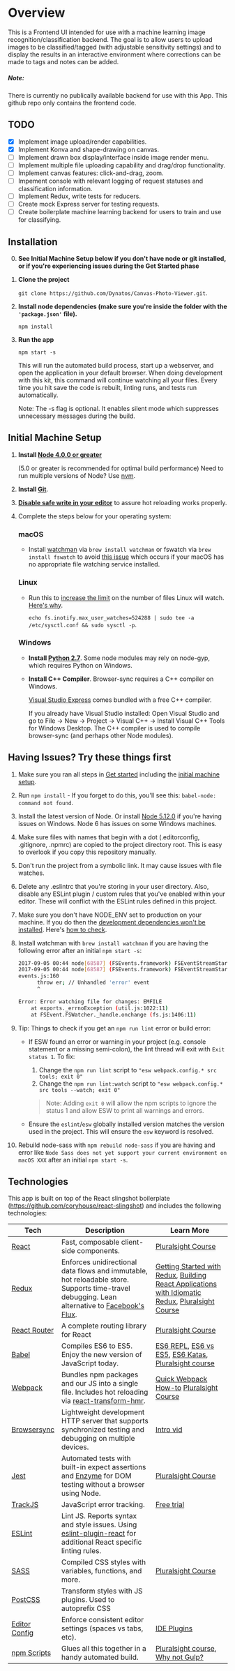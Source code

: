 # Overview

This is a Frontend UI intended for use with a machine learning image recognition/classification backend. The goal is to allow users to upload images to be classified/tagged (with adjustable sensitivity settings) and to display the results in an interactive environment where corrections can be made to tags and notes can be added. 

##### Note:
There is currently no publically available backend for use with this App. This github repo only contains the frontend code.

## TODO

- [x] Implement image upload/render capabilities.
- [x] Implement Konva and shape-drawing on canvas.
- [ ] Implement drawn box display/interface inside image render menu.
- [ ] Implement multiple file uploading capability and drag/drop functionality.
- [ ] Implement canvas features: click-and-drag, zoom.
- [ ] Impement console with relevant logging of request statuses and classification information.
- [ ] Implement Redux, write tests for reducers.
- [ ] Create mock Express server for testing requests.
- [ ] Create boilerplate machine learning backend for users to train and use for classifying.

## Installation

0. **See Initial Machine Setup below if you don't have node or git installed, or if you're experiencing issues during the Get Started phase**

1.  **Clone the project**

    `git clone https://github.com/Dynatos/Canvas-Photo-Viewer.git`.

2. **Install node dependencies (make sure you're inside the folder with the `'package.json'` file).**

    `npm install`

3. **Run the app**

    `npm start -s`

    This will run the automated build process, start up a webserver, and open the application in your default browser. When doing development with this kit, this command will continue watching all your files. Every time you hit save the code is rebuilt, linting runs, and tests run automatically. 
    
    Note: The -s flag is optional. It enables silent mode which suppresses unnecessary messages during the build.


## Initial Machine Setup

1. **Install [Node 4.0.0 or greater](https://nodejs.org)**

    (5.0 or greater is recommended for optimal build performance)
    Need to run multiple versions of Node? Use [nvm](https://github.com/creationix/nvm).

2. **Install [Git](https://git-scm.com/downloads)**.

3. **[Disable safe write in your editor](https://webpack.js.org/guides/development/#adjusting-your-text-editor)** to assure hot reloading works properly.

4. Complete the steps below for your operating system:

    ### macOS

    * Install [watchman](https://facebook.github.io/watchman/) via `brew install watchman` or fswatch via `brew install fswatch` to avoid [this issue](https://github.com/facebook/create-react-app/issues/871) which occurs if your macOS has no appropriate file watching service installed.

    ### Linux

    * Run this to [increase the limit](http://stackoverflow.com/questions/16748737/grunt-watch-error-waiting-fatal-error-watch-enospc) on the number of files Linux will watch. [Here's why](https://github.com/coryhouse/react-slingshot/issues/6).

        `echo fs.inotify.max_user_watches=524288 | sudo tee -a /etc/sysctl.conf && sudo sysctl -p`.

    ### Windows
    
    * **Install [Python 2.7](https://www.python.org/downloads/)**. Some node modules may rely on node-gyp, which requires Python on Windows.
    * **Install C++ Compiler**. Browser-sync requires a C++ compiler on Windows.
    
      [Visual Studio Express](https://www.visualstudio.com/en-US/products/visual-studio-express-vs) comes bundled with a free C++ compiler.
      
      If you already have Visual Studio installed:
      Open Visual Studio and go to File -> New -> Project -> Visual C++ -> Install Visual C++ Tools for Windows Desktop.
      The C++ compiler is used to compile browser-sync (and perhaps other Node modules).



## Having Issues? Try these things first

1. Make sure you ran all steps in [Get started](#get-started) including the [initial machine setup](#initial-machine-setup).
2. Run `npm install` - If you forget to do this, you'll see this: `babel-node: command not found`.
3. Install the latest version of Node. Or install [Node 5.12.0](https://nodejs.org/download/release/v5.12.0/) if you're having issues on Windows. Node 6 has issues on some Windows machines.
4. Make sure files with names that begin with a dot (.editorconfig, .gitignore, .npmrc) are copied to the project directory root. This is easy to overlook if you copy this repository manually.
5. Don't run the project from a symbolic link. It may cause issues with file watches.
6. Delete any .eslintrc that you're storing in your user directory. Also, disable any ESLint plugin / custom rules that you've enabled within your editor. These will conflict with the ESLint rules defined in this project.
7. Make sure you don't have NODE_ENV set to production on your machine. If you do then the [development dependencies won't be installed](https://github.com/coryhouse/react-slingshot/issues/400#issuecomment-290497767). Here's [how to check](http://stackoverflow.com/a/27939821/26180).
8. Install watchman with `brew install watchman` if you are having the following error after an initial `npm start -s`:

    ```bash
    2017-09-05 00:44 node[68587] (FSEvents.framework) FSEventStreamStart: register_with_server: ERROR: f2d_register_rpc() => (null) (-22)
    2017-09-05 00:44 node[68587] (FSEvents.framework) FSEventStreamStart: register_with_server: ERROR: f2d_register_rpc() => (null) (-22)
    events.js:160
          throw er; // Unhandled 'error' event
          ^

    Error: Error watching file for changes: EMFILE
        at exports._errnoException (util.js:1022:11)
        at FSEvent.FSWatcher._handle.onchange (fs.js:1406:11)
    ```

9. Tip: Things to check if you get an `npm run lint` error or build error:

    * If ESW found an error or warning in your project (e.g. console statement or a missing semi-colon), the lint thread will exit with `Exit status 1`. To fix:

      1. Change the `npm run lint` script to `"esw webpack.config.* src tools; exit 0"`
      1. Change the `npm run lint:watch` script to `"esw webpack.config.* src tools --watch; exit 0"`

      > Note: Adding `exit 0` will allow the npm scripts to ignore the status 1 and allow ESW to print all warnings and errors.
    * Ensure the `eslint`/`esw` globally installed version matches the version used in the project. This will ensure the `esw` keyword is resolved.

10. Rebuild node-sass with `npm rebuild node-sass` if you are having and error like `Node Sass does not yet support your current environment on macOS XXX` after an initial `npm start -s`.



## Technologies

This app is built on top of the React slingshot boilerplate (https://github.com/coryhouse/react-slingshot) and includes the following technologies:


| **Tech** | **Description** |**Learn More**|
|----------|-------|---|
|  [React](https://facebook.github.io/react/)              | Fast, composable client-side components.                                                                                                                                                          | [Pluralsight Course](https://www.pluralsight.com/courses/react-flux-building-applications)
|  [Redux](http://redux.js.org)                            | Enforces unidirectional data flows and immutable, hot reloadable store. Supports time-travel debugging. Lean alternative to [Facebook's Flux](https://facebook.github.io/flux/docs/overview.html).| [Getting Started with Redux](https://egghead.io/courses/getting-started-with-redux), [Building React Applications with Idiomatic Redux](https://egghead.io/courses/building-react-applications-with-idiomatic-redux), [Pluralsight Course](http://www.pluralsight.com/courses/react-redux-react-router-es6)
|  [React Router](https://github.com/reactjs/react-router) | A complete routing library for React                                                                                                                                                              | [Pluralsight Course](https://www.pluralsight.com/courses/react-flux-building-applications)
|  [Babel](http://babeljs.io)                              | Compiles ES6 to ES5. Enjoy the new version of JavaScript today.                                                                                                                                   | [ES6 REPL](https://babeljs.io/repl/), [ES6 vs ES5](http://es6-features.org), [ES6 Katas](http://es6katas.org), [Pluralsight course](https://www.pluralsight.com/courses/javascript-fundamentals-es6)
| [Webpack](https://webpack.js.org)                        | Bundles npm packages and our JS into a single file. Includes hot reloading via [react-transform-hmr](https://www.npmjs.com/package/react-transform-hmr).                                          | [Quick Webpack How-to](https://github.com/petehunt/webpack-howto) [Pluralsight Course](https://www.pluralsight.com/courses/webpack-fundamentals)
| [Browsersync](https://www.browsersync.io/)               | Lightweight development HTTP server that supports synchronized testing and debugging on multiple devices.                                                                                         | [Intro vid](https://www.youtube.com/watch?time_continue=1&v=heNWfzc7ufQ)
| [Jest](https://facebook.github.io/jest/)                 | Automated tests with built-in expect assertions and [Enzyme](https://github.com/airbnb/enzyme) for DOM testing without a browser using Node.                                                      | [Pluralsight Course](https://www.pluralsight.com/courses/testing-javascript)
| [TrackJS](https://trackjs.com/)                          | JavaScript error tracking.                                                                                                                                                                        | [Free trial](https://my.trackjs.com/signup)
| [ESLint](http://eslint.org/)                             | Lint JS. Reports syntax and style issues. Using [eslint-plugin-react](https://github.com/yannickcr/eslint-plugin-react) for additional React specific linting rules.                              |
| [SASS](http://sass-lang.com/)                            | Compiled CSS styles with variables, functions, and more.                                                                                                                                          | [Pluralsight Course](https://www.pluralsight.com/courses/better-css)
| [PostCSS](https://github.com/postcss/postcss)            | Transform styles with JS plugins. Used to autoprefix CSS                                                                                                                                          |
| [Editor Config](http://editorconfig.org)                 | Enforce consistent editor settings (spaces vs tabs, etc).                                                                                                                                         | [IDE Plugins](http://editorconfig.org/#download)
| [npm Scripts](https://docs.npmjs.com/misc/scripts)       | Glues all this together in a handy automated build.                                                                                                                                               | [Pluralsight course](https://www.pluralsight.com/courses/npm-build-tool-introduction), [Why not Gulp?](https://medium.com/@housecor/why-i-left-gulp-and-grunt-for-npm-scripts-3d6853dd22b8#.vtaziro8n)
